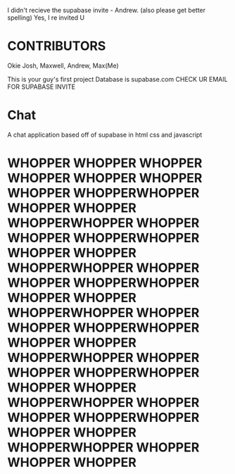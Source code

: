 I didn't recieve the supabase invite - Andrew. (also please get better spelling)
Yes, I re invited U

# CONTRIBUTORS
Okie Josh, Maxwell, Andrew, Max(Me)

This is your guy's first project
Database is supabase.com
CHECK UR EMAIL FOR SUPABASE INVITE


# Chat
A chat application based off of supabase in html css and javascript
# WHOPPER WHOPPER WHOPPER  WHOPPER WHOPPER WHOPPER WHOPPER  WHOPPERWHOPPER WHOPPER WHOPPER  WHOPPERWHOPPER WHOPPER WHOPPER  WHOPPERWHOPPER WHOPPER WHOPPER  WHOPPERWHOPPER WHOPPER WHOPPER  WHOPPERWHOPPER WHOPPER WHOPPER  WHOPPERWHOPPER WHOPPER WHOPPER  WHOPPERWHOPPER WHOPPER WHOPPER  WHOPPERWHOPPER WHOPPER WHOPPER  WHOPPERWHOPPER WHOPPER WHOPPER  WHOPPERWHOPPER WHOPPER WHOPPER  WHOPPERWHOPPER WHOPPER WHOPPER  WHOPPERWHOPPER WHOPPER WHOPPER  WHOPPER
